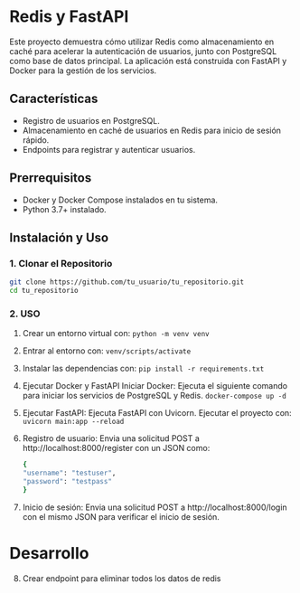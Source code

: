 # Redis y FastAPI

Este proyecto demuestra cómo utilizar Redis como almacenamiento en caché para acelerar la autenticación de usuarios, junto con PostgreSQL como base de datos principal. La aplicación está construida con FastAPI y Docker para la gestión de los servicios.

## Características
- Registro de usuarios en PostgreSQL.
- Almacenamiento en caché de usuarios en Redis para inicio de sesión rápido.
- Endpoints para registrar y autenticar usuarios.

## Prerrequisitos
- Docker y Docker Compose instalados en tu sistema.
- Python 3.7+ instalado.

## Instalación y Uso
### 1. Clonar el Repositorio
   ```bash
   git clone https://github.com/tu_usuario/tu_repositorio.git
   cd tu_repositorio
   ```
### 2. USO
1. Crear un entorno virtual con: `python -m venv venv`
2. Entrar al entorno con: `venv/scripts/activate`
3. Instalar las dependencias con: `pip install -r requirements.txt`
4. Ejecutar Docker y FastAPI
    Iniciar Docker: Ejecuta el siguiente comando para iniciar los servicios de PostgreSQL y Redis.
    `docker-compose up -d`
5. Ejecutar FastAPI: Ejecuta FastAPI con Uvicorn.
    Ejecutar el proyecto con: `uvicorn main:app --reload`
6. Registro de usuario:
    Envia una solicitud POST a http://localhost:8000/register con un JSON como:
    ```bash
    {
    "username": "testuser",
    "password": "testpass"
    }
    ```

7. Inicio de sesión:
    Envia una solicitud POST a http://localhost:8000/login con el mismo JSON para verificar el inicio de sesión.

# Desarrollo
8. Crear endpoint para eliminar todos los datos de redis
